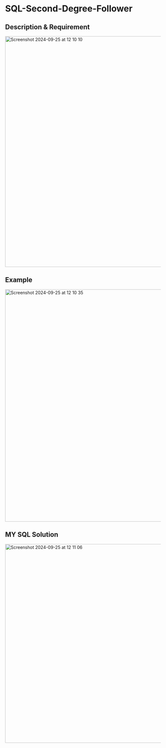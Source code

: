 # SQL-Second-Degree-Follower

## Description & Requirement

<img width="744" alt="Screenshot 2024-09-25 at 12 10 10" src="https://github.com/user-attachments/assets/bc7fe3ce-318c-4ad9-b6e9-60632774356e">


## Example

<img width="749" alt="Screenshot 2024-09-25 at 12 10 35" src="https://github.com/user-attachments/assets/b518fdb8-5981-4f31-8aa3-dbe5c82c8ec2">


## MY SQL Solution

<img width="641" alt="Screenshot 2024-09-25 at 12 11 06" src="https://github.com/user-attachments/assets/408f319f-c5fe-493e-9b9e-64431b91cc3c">
